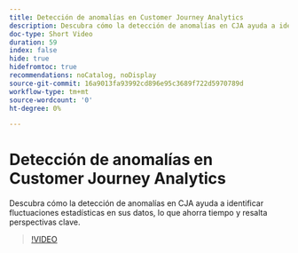 ```yaml
---
title: Detección de anomalías en Customer Journey Analytics
description: Descubra cómo la detección de anomalías en CJA ayuda a identificar fluctuaciones estadísticas en sus datos, lo que ahorra tiempo y resalta perspectivas clave.
doc-type: Short Video
duration: 59
index: false
hide: true
hidefromtoc: true
recommendations: noCatalog, noDisplay
source-git-commit: 16a9013fa93992cd896e95c3689f722d5970789d
workflow-type: tm+mt
source-wordcount: '0'
ht-degree: 0%

---
```



# Detección de anomalías en Customer Journey Analytics

Descubra cómo la detección de anomalías en CJA ayuda a identificar fluctuaciones estadísticas en sus datos, lo que ahorra tiempo y resalta perspectivas clave.

<!-- 72_S106_3442453_58_anomaly-detection-in-customer-journey-analytics -->
>[!VIDEO](https://video.tv.adobe.com/v/3458302/?learn=on&enablevpops=true)
